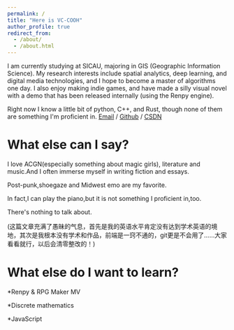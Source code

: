 ```yaml
---
permalink: /
title: "Here is VC-COOH"
author_profile: true
redirect_from: 
  - /about/
  - /about.html
---
```


I am currently studying at SICAU, majoring in GIS (Geographic Information Science). My research interests include spatial analytics, deep learning, and digital media technologies, and I hope to become a master of algorithms one day. I also enjoy making indie games, and have made a silly visual novel with a demo that has been released internally (using the Renpy engine). 

Right now I know a little bit of python, C++, and Rust, though none of them are something I'm proficient in.
[Email](mailto:1985528002@qq.com) / [Github](https://github.com/VC-COOH) / [CSDN](https://blog.csdn.net/m0_74124393?spm=1000.2115.3001.5343)

What else can I say?
======
I love ACGN(especially something about magic girls), literature and music.And I often immerse myself in writing fiction and essays.

Post-punk,shoegaze and Midwest emo are my favorite.

In fact,I can play the piano,but it is not something I proficient in,too.

There's nothing to talk about.

(这篇文章充满了愚昧的气息，首先是我的英语水平肯定没有达到学术英语的境地，其次是我根本没有学术和作品，前端是一窍不通的，git更是不会用了……大家看看就行，以后会清零整改的！)


What else do I want to learn?
======
*Renpy & RPG Maker MV

*Discrete mathematics

*JavaScript




